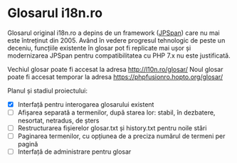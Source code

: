 # Glosarul i18n.ro

Glosarul original i18n.ro a depins de un framework ([JPSpan](https://sourceforge.net/projects/jpspan/files/JPSpan/)) care nu mai este întreținut din 2005. Având în vedere progresul tehnologic de peste un deceniu, funcțiile existente în glosar pot fi replicate mai ușor și modernizarea JPSpan pentru compatibilitatea cu PHP 7.x nu este justificată.

Vechiul glosar poate fi accesat la adresa http://l10n.ro/glosar/
Noul glosar poate fi accesat temporar la adresa https://phpfusionro.hopto.org/glosar/

Planul și stadiul proiectului:
- [x] Interfață pentru interogarea glosarului existent
- [ ] Afișarea separată a termenilor, după starea lor: stabil, în dezbatere, nesortat, netradus, de șters
- [ ] Restructurarea fișierelor glosar.txt și history.txt pentru noile stări
- [ ] Paginarea termenilor, cu opțiunea de a preciza numărul de termeni per pagină
- [ ] Interfață de administrare pentru glosar
